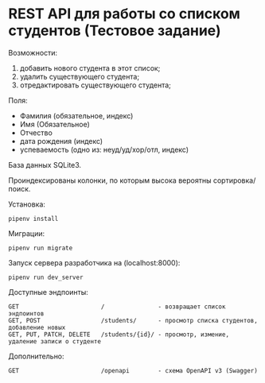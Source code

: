 REST API для работы со списком студентов (Тестовое задание)
=====
Возможности:
1. добавить нового студента в этот список;
2. удалить существующего студента;
3. отредактировать существующего студента;

Поля:
- Фамилия (обязательное, индекс)
- Имя (Обязательное)
- Отчество
- дата рождения (индекс)
- успеваемость (одно из: неуд/уд/хор/отл, индекс)

База данных SQLite3.

Проиндексированы колонки, по которым высока вероятны сортировка/поиск.

Установка:
```
pipenv install
```
Миграции:
```
pipenv run migrate
```
Запуск сервера разработчика на (localhost:8000):
```
pipenv run dev_server
```

Доступные эндпоинты:
```
GET                       /               - возвращает список эндпоинтов
GET, POST                 /students/      - просмотр списка студентов, добавление новых
GET, PUT, PATCH, DELETE   /students/{id}/ - просмотр, измение, удаление записи о студенте
```
Дополнительно:
```
GET                       /openapi        - схема OpenAPI v3 (Swagger)
```
